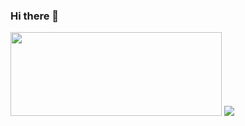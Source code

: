 ### Hi there 👋
<img src="https://www.seekpng.com/png/full/399-3990193_building-a-go-web-app-from-scratch-to.png" height=134 width=338>
<img src="https://github-readme-stats.vercel.app/api?username=vilgot&&show_icons=true&&title_color=ffffff&icon_color=bb2acf&text_color=daf7dc&bg_color=151515">
